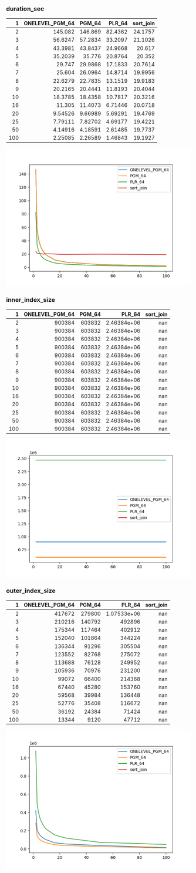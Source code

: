 ### duration_sec

|   1 |   ONELEVEL_PGM_64 |    PGM_64 |   PLR_64 |   sort_join |
|----:|------------------:|----------:|---------:|------------:|
|   2 |         145.082   | 146.869   | 82.4362  |     24.1757 |
|   3 |          56.6247  |  57.2834  | 33.2097  |     21.1026 |
|   4 |          43.3981  |  43.8437  | 24.9668  |     20.617  |
|   5 |          35.2039  |  35.776   | 20.8764  |     20.352  |
|   6 |          29.747   |  29.9868  | 17.1833  |     20.7614 |
|   7 |          25.604   |  26.0964  | 14.8714  |     19.9956 |
|   8 |          22.6279  |  22.7835  | 13.1519  |     19.9183 |
|   9 |          20.2165  |  20.4441  | 11.8193  |     20.4044 |
|  10 |          18.3785  |  18.4358  | 10.7817  |     20.3216 |
|  16 |          11.305   |  11.4073  |  6.71446 |     20.0718 |
|  20 |           9.54526 |   9.66989 |  5.69291 |     19.4769 |
|  25 |           7.79111 |   7.82702 |  4.69177 |     19.4221 |
|  50 |           4.14916 |   4.18591 |  2.61485 |     19.7737 |
| 100 |           2.25085 |   2.26589 |  1.46843 |     19.1927 |

![duration_sec.png](duration_sec.png)

### inner_index_size

|   1 |   ONELEVEL_PGM_64 |   PGM_64 |      PLR_64 |   sort_join |
|----:|------------------:|---------:|------------:|------------:|
|   2 |            900384 |   603832 | 2.46384e+06 |         nan |
|   3 |            900384 |   603832 | 2.46384e+06 |         nan |
|   4 |            900384 |   603832 | 2.46384e+06 |         nan |
|   5 |            900384 |   603832 | 2.46384e+06 |         nan |
|   6 |            900384 |   603832 | 2.46384e+06 |         nan |
|   7 |            900384 |   603832 | 2.46384e+06 |         nan |
|   8 |            900384 |   603832 | 2.46384e+06 |         nan |
|   9 |            900384 |   603832 | 2.46384e+06 |         nan |
|  10 |            900384 |   603832 | 2.46384e+06 |         nan |
|  16 |            900384 |   603832 | 2.46384e+06 |         nan |
|  20 |            900384 |   603832 | 2.46384e+06 |         nan |
|  25 |            900384 |   603832 | 2.46384e+06 |         nan |
|  50 |            900384 |   603832 | 2.46384e+06 |         nan |
| 100 |            900384 |   603832 | 2.46384e+06 |         nan |

![inner_index_size.png](inner_index_size.png)

### outer_index_size

|   1 |   ONELEVEL_PGM_64 |   PGM_64 |           PLR_64 |   sort_join |
|----:|------------------:|---------:|-----------------:|------------:|
|   2 |            417672 |   279800 |      1.07533e+06 |         nan |
|   3 |            210216 |   140792 | 492896           |         nan |
|   4 |            175344 |   117464 | 402912           |         nan |
|   5 |            152040 |   101864 | 344224           |         nan |
|   6 |            136344 |    91296 | 305504           |         nan |
|   7 |            123552 |    82768 | 275072           |         nan |
|   8 |            113688 |    76128 | 249952           |         nan |
|   9 |            105936 |    70976 | 231200           |         nan |
|  10 |             99072 |    66400 | 214368           |         nan |
|  16 |             67440 |    45280 | 153760           |         nan |
|  20 |             59568 |    39984 | 136448           |         nan |
|  25 |             52776 |    35408 | 116672           |         nan |
|  50 |             36192 |    24384 |  71424           |         nan |
| 100 |             13344 |     9120 |  47712           |         nan |

![outer_index_size.png](outer_index_size.png)

